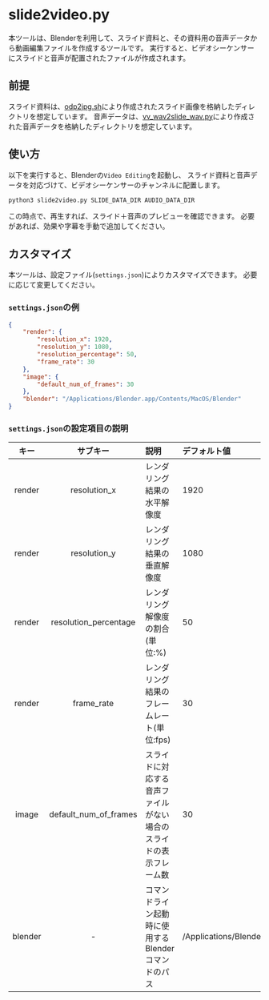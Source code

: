 # slide2video.py

本ツールは、Blenderを利用して、スライド資料と、その資料用の音声データから動画編集ファイルを作成するツールです。
実行すると、ビデオシーケンサーにスライドと音声が配置されたファイルが作成されます。

## 前提

スライド資料は、[odp2jpg.sh](https://github.com/kantas-spike/odp2jpg.sh)により作成されたスライド画像を格納したディレクトリを想定しています。
音声データは、[vv_wav2slide_wav.py](https://github.com/kantas-spike/vv_wav2slide_wav.py)により作成された音声データを格納したディレクトリを想定しています。

## 使い方

以下を実行すると、Blenderの`Video Editing`を起動し、
スライド資料と音声データを対応づけて、ビデオシーケンサーのチャンネルに配置します。

~~~sh
python3 slide2video.py SLIDE_DATA_DIR AUDIO_DATA_DIR
~~~

この時点で、再生すれば、スライド＋音声のプレビューを確認できます。
必要があれば、効果や字幕を手動で追加してください。

## カスタマイズ

本ツールは、設定ファイル(`settings.json`)によりカスタマイズできます。
必要に応じて変更してください。

### `settings.json`の例

~~~json
{
    "render": {
        "resolution_x": 1920,
        "resolution_y": 1080,
        "resolution_percentage": 50,
        "frame_rate": 30
    },
    "image": {
        "default_num_of_frames": 30
    },
    "blender": "/Applications/Blender.app/Contents/MacOS/Blender"
}
~~~

### `settings.json`の設定項目の説明

|キー|サブキー|説明|デフォルト値|
|:--:|:---:|:---|:---|
|render|resolution_x|レンダリング結果の水平解像度|1920|
|render|resolution_y|レンダリング結果の垂直解像度|1080|
|render|resolution_percentage|レンダリング解像度の割合(単位:%)|50|
|render|frame_rate|レンダリング結果のフレームレート(単位:fps)|30|
|image|default_num_of_frames|スライドに対応する音声ファイルがない場合のスライドの表示フレーム数|30|
|blender|-|コマンドライン起動時に使用するBlenderコマンドのパス|/Applications/Blender.app/Contents/MacOS/Blender|

